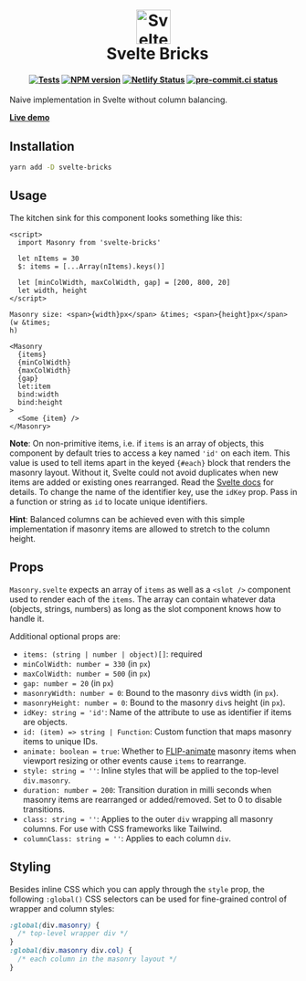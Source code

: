 <div class="hide-in-docs">

<h1 align="center">
  <img src="https://raw.githubusercontent.com/janosh/svelte-bricks/main/static/favicon.svg" alt="Svelte Bricks" height=60>
  <br>&ensp;Svelte Bricks
</h1>

<h4 align="center">

[![Tests](https://github.com/janosh/svelte-bricks/actions/workflows/test.yml/badge.svg)](https://github.com/janosh/svelte-bricks/actions/workflows/test.yml)
[![NPM version](https://img.shields.io/npm/v/svelte-bricks?color=blue&logo=NPM)](https://npmjs.com/package/svelte-bricks)
[![Netlify Status](https://api.netlify.com/api/v1/badges/c3213069-e3cc-45ef-a446-b2358b9a35fb/deploy-status)](https://app.netlify.com/sites/svelte-bricks/deploys)
[![pre-commit.ci status](https://results.pre-commit.ci/badge/github/janosh/svelte-bricks/main.svg)](https://results.pre-commit.ci/latest/github/janosh/svelte-bricks/main)

</h4>

Naive implementation in Svelte without column balancing.

**[Live demo](https://svelte-bricks.netlify.app)**

</div>

## Installation

```sh
yarn add -D svelte-bricks
```

## Usage

The kitchen sink for this component looks something like this:

```svelte
<script>
  import Masonry from 'svelte-bricks'

  let nItems = 30
  $: items = [...Array(nItems).keys()]

  let [minColWidth, maxColWidth, gap] = [200, 800, 20]
  let width, height
</script>

Masonry size: <span>{width}px</span> &times; <span>{height}px</span> (w &times;
h)

<Masonry
  {items}
  {minColWidth}
  {maxColWidth}
  {gap}
  let:item
  bind:width
  bind:height
>
  <Some {item} />
</Masonry>
```

**Note**: On non-primitive items, i.e. if `items` is an array of objects, this component by default tries to access a key named `'id'` on each item. This value is used to tell items apart in the keyed `{#each}` block that renders the masonry layout. Without it, Svelte could not avoid duplicates when new items are added or existing ones rearranged. Read the [Svelte docs](https://svelte.dev/tutorial/keyed-each-blocks) for details. To change the name of the identifier key, use the `idKey` prop. Pass in a function or string as `id` to locate unique identifiers.

**Hint**: Balanced columns can be achieved even with this simple implementation if masonry items are allowed to stretch to the column height.

## Props

`Masonry.svelte` expects an array of `items` as well as a `<slot />` component used to render each of the `items`. The array can contain whatever data (objects, strings, numbers) as long as the slot component knows how to handle it.

Additional optional props are:

- `items: (string | number | object)[]`: required
- `minColWidth: number = 330` (in `px`)
- `maxColWidth: number = 500` (in `px`)
- `gap: number = 20` (in `px`)
- `masonryWidth: number = 0`: Bound to the masonry `div`s width (in `px`).
- `masonryHeight: number = 0`: Bound to the masonry `div`s height (in `px`).
- `idKey: string = 'id'`: Name of the attribute to use as identifier if items are objects.
- `id: (item) => string | Function`: Custom function that maps masonry items to unique IDs.
- `animate: boolean = true`: Whether to [FLIP-animate](https://svelte.dev/tutorial/animate) masonry items when viewport resizing or other events cause `items` to rearrange.
- `style: string = ''`: Inline styles that will be applied to the top-level `div.masonry`.
- `duration: number = 200`: Transition duration in milli seconds when masonry items are rearranged or added/removed. Set to 0 to disable transitions.
- `class: string = ''`: Applies to the outer `div` wrapping all masonry columns. For use with CSS frameworks like Tailwind.
- `columnClass: string = ''`: Applies to each column `div`.

## Styling

Besides inline CSS which you can apply through the `style` prop, the following `:global()` CSS selectors can be used for fine-grained control of wrapper and column styles:

```css
:global(div.masonry) {
  /* top-level wrapper div */
}
:global(div.masonry div.col) {
  /* each column in the masonry layout */
}
```
